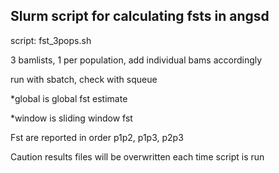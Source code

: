 ## Slurm script for calculating fsts in angsd

script: fst_3pops.sh

3 bamlists, 1 per population, add individual bams accordingly

run with sbatch, check with squeue

*global is global fst estimate

*window is sliding window fst

Fst are reported in order p1p2, p1p3, p2p3

Caution results files will be overwritten each time script is run
